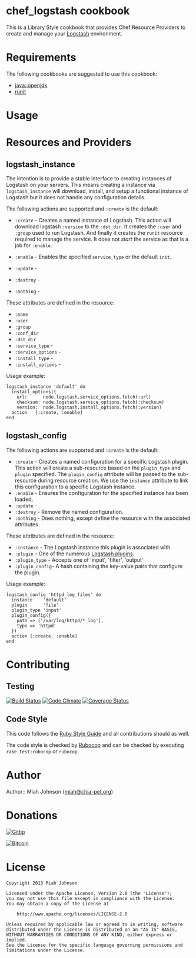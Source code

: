 # chef_logstash cookbook

This is a Library Style cookbook that provides Chef Resource Providers to create and
manage your [Logstash](http://logstash.net/) environment.

# Requirements

The following cookbooks are suggested to use this cookbook:

  + [java::openjdk](https://github.com/opscode-cookbooks/java)
  + [runit](https://github.com/opscode-cookbooks/runit)

# Usage

# Resources and Providers

## logstash_instance
The intention is to provide a stable interface to creating instances of
Logstash on your servers. This means creating a instance via
`logstash_instance` will download, install, and setup a functional
instance of Logstash but it does not handle any configuration details.

The following actions are supported and `:create` is the default:

 + `:create` - Creates a named instance of Logstash. This action will
download logstash `:version` to the `:dst_dir`. It creates the `:user`
and `:group` used to run Logstash. And finally it creates the `runit`
resource required to manage the service. It does not _start_ the service
as that is a job for `:enable`.

 + `:enable` - Enables the specified `service_type` or the default `init`.
 + `:update` -
 + `:destroy` -
 + `:nothing` -

These attributes are defined in the resource:

 + `:name`
 + `:user`
 + `:group`
 + `:conf_dir`
 + `:dst_dir`
 + `:service_type` -
 + `:service_options` -
 + `:install_type` -
 + `:install_options` -

Usage example:

    logstash_instance 'default' do
      install_options({
        url:      node.logstash.service_options.fetch(:url)
        checksum: node.logstash.service_options.fetch(:checksum)
        version:  node.logstash.install_options.fetch(:version)
      action   [:create, :enable]
    end

## logstash_config

The following actions are supported and `:create` is the default:

 + `:create` - Creates a named configuration for a specific Logstash plugin.
This action will create a sub-resource based on the `plugin_type` and `plugin`
specified. The `plugin_config` attribute will be passed to the sub-resource
during resource creation. We use the `instance` attribute to link this
configuration to a specific Logstash instance.
 + `:enable` - Ensures the configuration for the specified instance has been loaded.
 + `:update` -
 + `:destroy` - Remove the named configuration.
 + `:nothing` - Does nothing, except define the resource with the associated
attributes.

These attributes are defined in the resource:

 + `:instance` - The Logstash instance this plugin is associated with.
 + `:plugin` - One of the numerous [Logstash plugins](http://logstash.net/docs/1.1.9/).
 + `:plugin_type` - Accepts one of 'input', 'filter', 'output'
 + `:plugin_config`- A hash containing the key-value pairs that configure
the plugin.

Usage example:

    logstash_config 'httpd_log_files' do
      instance    'default'
      plugin      'file'
      plugin_type 'input'
      plugin_config({
        path => ['/var/log/httpd/*_log'],
        type => 'httpd'
      })
      action [:create, :enable]
    end

# Contributing

## Testing

[![Build Status](https://travis-ci.org/miah/chef_logstash.png)](https://travis-ci.org/miah/chef_logstash)
[![Code Climate](https://codeclimate.com/github/miah/chef_logstash.png)](https://codeclimate.com/github/miah/chef_logstash)
[![Coverage Status](https://coveralls.io/repos/miah/chef_logstash/badge.png?branch=master)](https://coveralls.io/r/miah/chef_logstash?branch=master)

## Code Style

This code follows the [Ruby Style Guide](https://github.com/bbatsov/ruby-style-guide) and all contributions should as well.

The code style is checked by [Rubocop](http://batsov.com/rubocop/) and can be checked by executing `rake test:rubocop` or `rubocop`.

# Author

Author:: Miah Johnson (<miah@chia-pet.org>)

# Donations

[![Gittip](https://www.gittip.com/assets/9.4.5/logo.png)](https://www.gittip.com/miah/)

[![Bitcoin](http://bitcoinprices.com/images/bitcoin.png)](bitcoin:1DT5XQrtAk1M9V5RodvEHddfe7Nqd1kMjN)

# License

    Copyright 2013 Miah Johnson

    Licensed under the Apache License, Version 2.0 (the "License");
    you may not use this file except in compliance with the License.
    You may obtain a copy of the License at

        http://www.apache.org/licenses/LICENSE-2.0

    Unless required by applicable law or agreed to in writing, software
    distributed under the License is distributed on an "AS IS" BASIS,
    WITHOUT WARRANTIES OR CONDITIONS OF ANY KIND, either express or implied.
    See the License for the specific language governing permissions and
    limitations under the License.

